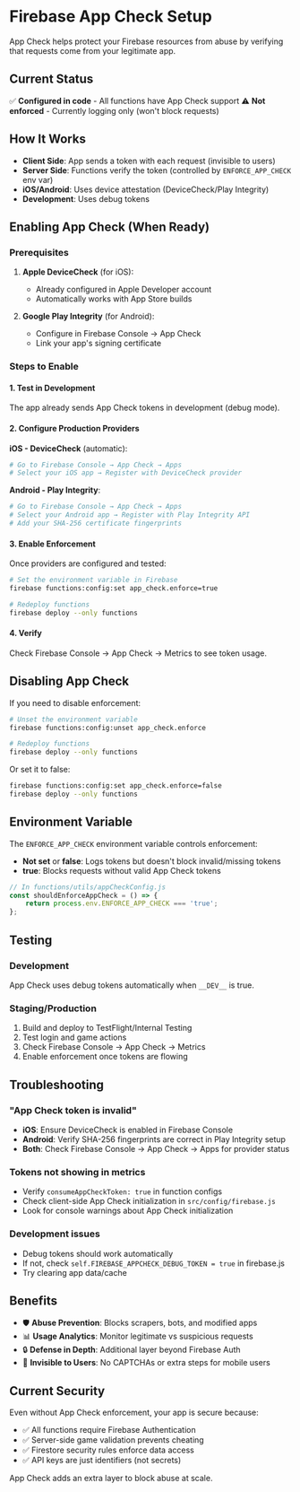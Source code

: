 # Firebase App Check Setup

App Check helps protect your Firebase resources from abuse by verifying that requests come from your legitimate app.

## Current Status

✅ **Configured in code** - All functions have App Check support
⚠️ **Not enforced** - Currently logging only (won't block requests)

## How It Works

- **Client Side**: App sends a token with each request (invisible to users)
- **Server Side**: Functions verify the token (controlled by `ENFORCE_APP_CHECK` env var)
- **iOS/Android**: Uses device attestation (DeviceCheck/Play Integrity)
- **Development**: Uses debug tokens

## Enabling App Check (When Ready)

### Prerequisites

1. **Apple DeviceCheck** (for iOS):
   - Already configured in Apple Developer account
   - Automatically works with App Store builds

2. **Google Play Integrity** (for Android):
   - Configure in Firebase Console → App Check
   - Link your app's signing certificate

### Steps to Enable

#### 1. Test in Development

The app already sends App Check tokens in development (debug mode).

#### 2. Configure Production Providers

**iOS - DeviceCheck** (automatic):
```bash
# Go to Firebase Console → App Check → Apps
# Select your iOS app → Register with DeviceCheck provider
```

**Android - Play Integrity**:
```bash
# Go to Firebase Console → App Check → Apps
# Select your Android app → Register with Play Integrity API
# Add your SHA-256 certificate fingerprints
```

#### 3. Enable Enforcement

Once providers are configured and tested:

```bash
# Set the environment variable in Firebase
firebase functions:config:set app_check.enforce=true

# Redeploy functions
firebase deploy --only functions
```

#### 4. Verify

Check Firebase Console → App Check → Metrics to see token usage.

## Disabling App Check

If you need to disable enforcement:

```bash
# Unset the environment variable
firebase functions:config:unset app_check.enforce

# Redeploy functions
firebase deploy --only functions
```

Or set it to false:

```bash
firebase functions:config:set app_check.enforce=false
firebase deploy --only functions
```

## Environment Variable

The `ENFORCE_APP_CHECK` environment variable controls enforcement:

- **Not set** or **false**: Logs tokens but doesn't block invalid/missing tokens
- **true**: Blocks requests without valid App Check tokens

```javascript
// In functions/utils/appCheckConfig.js
const shouldEnforceAppCheck = () => {
    return process.env.ENFORCE_APP_CHECK === 'true';
};
```

## Testing

### Development
App Check uses debug tokens automatically when `__DEV__` is true.

### Staging/Production
1. Build and deploy to TestFlight/Internal Testing
2. Test login and game actions
3. Check Firebase Console → App Check → Metrics
4. Enable enforcement once tokens are flowing

## Troubleshooting

### "App Check token is invalid"
- **iOS**: Ensure DeviceCheck is enabled in Firebase Console
- **Android**: Verify SHA-256 fingerprints are correct in Play Integrity setup
- **Both**: Check Firebase Console → App Check → Apps for provider status

### Tokens not showing in metrics
- Verify `consumeAppCheckToken: true` in function configs
- Check client-side App Check initialization in `src/config/firebase.js`
- Look for console warnings about App Check initialization

### Development issues
- Debug tokens should work automatically
- If not, check `self.FIREBASE_APPCHECK_DEBUG_TOKEN = true` in firebase.js
- Try clearing app data/cache

## Benefits

- 🛡️ **Abuse Prevention**: Blocks scrapers, bots, and modified apps
- 📊 **Usage Analytics**: Monitor legitimate vs suspicious requests  
- 🔒 **Defense in Depth**: Additional layer beyond Firebase Auth
- 👻 **Invisible to Users**: No CAPTCHAs or extra steps for mobile users

## Current Security

Even without App Check enforcement, your app is secure because:
- ✅ All functions require Firebase Authentication
- ✅ Server-side game validation prevents cheating
- ✅ Firestore security rules enforce data access
- ✅ API keys are just identifiers (not secrets)

App Check adds an extra layer to block abuse at scale.

